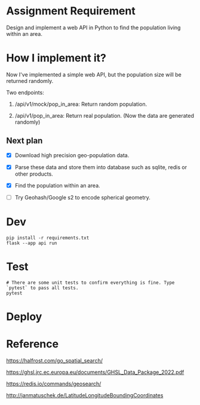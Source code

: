 # Assignment Requirement
Design and implement a web API in Python to find the population living within an area.

# How I implement it?
Now I've implemented a simple web API, but the population size will be returned randomly.

Two endpoints:

1. /api/v1/mock/pop_in_area: Return random population.

2. /api/v1/pop_in_area: Return real population. (Now the data are generated randomly)

## Next plan

- [X] Download high precision geo-population data.
- [X] Parse these data and store them into database such as sqlite, redis or other products.
- [X] Find the population within an area.
- [ ] Try Geohash/Google s2 to encode spherical geometry.


# Dev
```shell
pip install -r requirements.txt
flask --app api run
```

# Test
```shell
# There are some unit tests to confirm everything is fine. Type `pytest` to pass all tests.
pytest
```

# Deploy

# Reference
https://halfrost.com/go_spatial_search/

https://ghsl.jrc.ec.europa.eu/documents/GHSL_Data_Package_2022.pdf

https://redis.io/commands/geosearch/

http://janmatuschek.de/LatitudeLongitudeBoundingCoordinates


